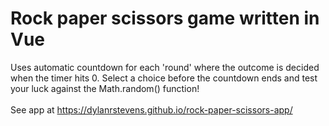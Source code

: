 # Rock paper scissors game written in Vue

Uses automatic countdown for each 'round' where the outcome is decided when the timer hits 0.
Select a choice before the countdown ends and test your luck against the Math.random() function!
<br>
<br>
See app at https://dylanrstevens.github.io/rock-paper-scissors-app/
